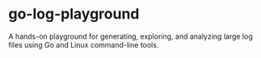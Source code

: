 # go-log-playground
A hands-on playground for generating, exploring, and analyzing large log files using Go and Linux command-line tools.
